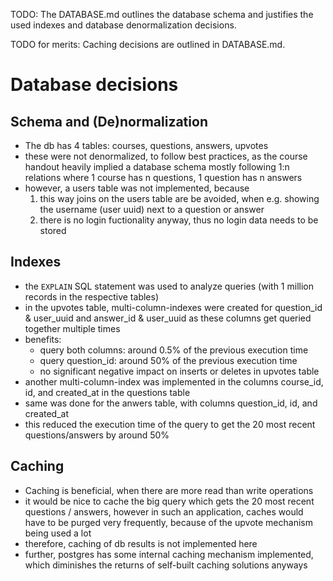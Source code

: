 TODO: The DATABASE.md outlines the database schema and justifies the used indexes and database denormalization decisions.

TODO for merits: Caching decisions are outlined in DATABASE.md.

# Database decisions

## Schema and (De)normalization

- The db has 4 tables: courses, questions, answers, upvotes
- these were not denormalized, to follow best practices, as the course handout heavily implied a database schema mostly following 1:n relations where 1 course has n questions, 1 question has n answers
- however, a users table was not implemented, because
    1. this way joins on the users table are be avoided, when e.g. showing the username (user uuid) next to a question or answer
    2. there is no login fuctionality anyway, thus no login data needs to be stored

## Indexes

- the `EXPLAIN` SQL statement was used to analyze  queries (with 1 million records in the respective tables)
- in the upvotes table, multi-column-indexes were created for question_id & user_uuid and answer_id & user_uuid as these columns get queried together multiple times
- benefits:
    - query both columns: around 0.5% of the previous execution time
    - query question_id: around 50% of the previous execution time
    - no significant negative impact on inserts or deletes in upvotes table
- another multi-column-index was implemented in the columns course_id, id, and created_at in the questions table
- same was done for the anwers table, with columns question_id, id, and created_at
- this reduced the execution time of 
the query to get the 20 most recent questions/answers by around 50%

## Caching

- Caching is beneficial, when there are more read than write operations
- it would be nice to cache the big query which gets the 20 most recent questions / answers, however in such an application, caches would have to be purged very frequently, because of the upvote mechanism being used a lot
- therefore, caching of db results is not implemented here
- further, postgres has some internal caching mechanism implemented, which diminishes the returns of self-built caching solutions anyways